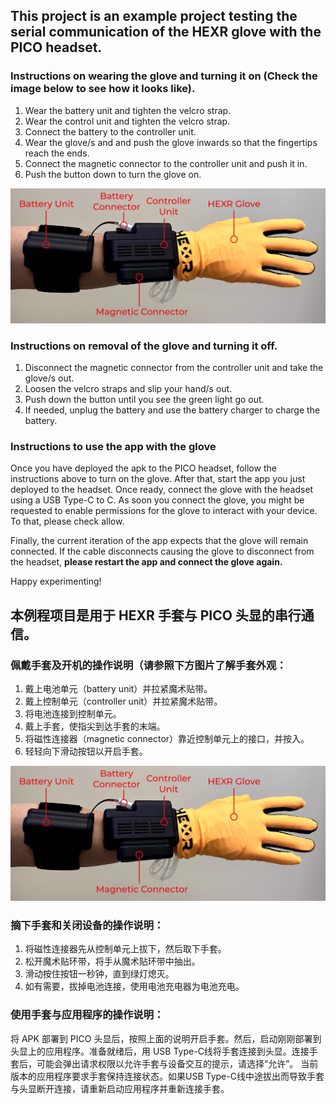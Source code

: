 ## This project is an example project testing the serial communication of the HEXR glove with the PICO headset.

### Instructions on wearing the glove and turning it on (Check the image below to see how it looks like).

1. Wear the battery unit and tighten the velcro strap.
2. Wear the control unit and tighten the velcro strap.
3. Connect the battery to the controller unit.
4. Wear the glove/s and and push the glove inwards so that the fingertips reach the ends.
5. Connect the magnetic connector to the controller unit and push it in.
6. Push the button down to turn the glove on.

![Wearing HEXR Glove](Frame1.jpg)


### Instructions on removal of the glove and turning it off.

1. Disconnect the magnetic connector from the controller unit and take the glove/s out.
2. Loosen the velcro straps and slip your hand/s out.
3. Push down the button until you see the green light go out.
4. If needed, unplug the battery and use the battery charger to charge the battery.

### Instructions to use the app with the glove

Once you have deployed the apk to the PICO headset, follow the instructions above to turn on the glove. 
After that, start the app you just deployed to the headset. Once ready, connect the glove with 
the headset using a USB Type-C to C. As soon you connect the glove, you might be requested to enable permissions for the 
glove to interact with your device. To that, please check allow.

Finally, the current iteration of the app expects that the glove will remain connected. If the cable disconnects causing 
the glove to disconnect from the headset, **please restart the app and connect the glove again.**



Happy experimenting!

## 本例程项目是用于 HEXR 手套与 PICO 头显的串行通信。

### 佩戴手套及开机的操作说明（请参照下方图片了解手套外观：
1. 戴上电池单元（battery unit）并拉紧魔术贴带。
2. 戴上控制单元（controller unit）并拉紧魔术贴带。
3. 将电池连接到控制单元。
4. 戴上手套，使指尖到达手套的末端。
5. 将磁性连接器（magnetic connector）靠近控制单元上的接口，并按入。
6. 轻轻向下滑动按钮以开启手套。

![Wearing HEXR Glove](Frame1.jpg)

### 摘下手套和关闭设备的操作说明：

1. 将磁性连接器先从控制单元上拔下，然后取下手套。
2. 松开魔术贴环带，将手从魔术贴环带中抽出。
3. 滑动按住按钮一秒钟，直到绿灯熄灭。
4. 如有需要，拔掉电池连接，使用电池充电器为电池充电。
   
### 使用手套与应用程序的操作说明：
   将 APK 部署到 PICO 头显后，按照上面的说明开启手套。然后，启动刚刚部署到头显上的应用程序。准备就绪后，用 USB Type-C线将手套连接到头显。连接手套后，可能会弹出请求权限以允许手套与设备交互的提示，请选择“允许”。
   当前版本的应用程序要求手套保持连接状态。如果USB Type-C线中途拔出而导致手套与头显断开连接，请重新启动应用程序并重新连接手套。